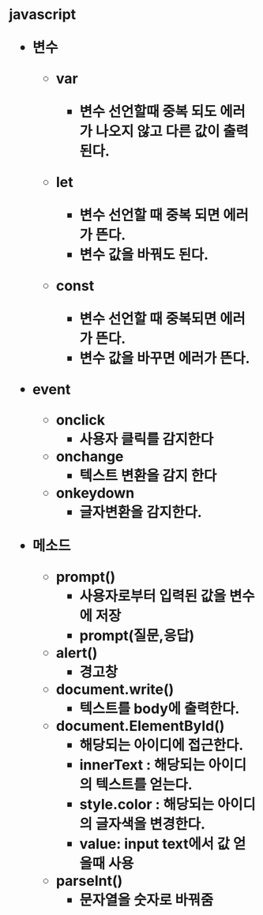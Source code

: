 <h1> javascript

+ 변수

  + var

    + 변수 선언할때 중복 되도  에러가 나오지 않고 다른 값이 출력된다.
  + let

    + 변수 선언할 때 중복 되면 에러가 뜬다.
    + 변수 값을 바꿔도 된다.
  + const

    + 변수 선언할 때 중복되면 에러가 뜬다.
    + 변수 값을 바꾸면 에러가 뜬다.
+ event
  + onclick
    + 사용자 클릭를 감지한다
  + onchange
    + 텍스트 변환을 감지 한다
  + onkeydown
    + 글자변환을 감지한다.
+ 메소드
  + prompt()
    + 사용자로부터 입력된 값을 변수에 저장
    + prompt(질문,응답) 
  + alert()
    + 경고창
  + document.write()
    + 텍스트를 body에 출력한다.
  + document.ElementById()
    + 해당되는 아이디에 접근한다.
    + innerText : 해당되는 아이디의 텍스트를 얻는다.
    + style.color : 해당되는 아이디의 글자색을 변경한다.
    + value: input text에서 값 얻을때 사용
  + parseInt()
    + 문자열을 숫자로 바꿔줌

